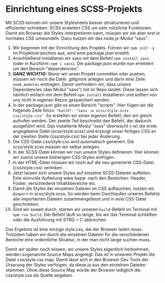 # Einrichtung eines SCSS-Projekts

Mit SCSS können wir unsere Stylesheets besser strukturieren und effizienter schreiben. SCSS erweitert CSS um sehr nützliche Funktionen. Damit ein Browser die Styles interpretieren kann, müssen wir sie aber erst in normales CSS umwandeln. Dazu nutzen wir das node.js-Modul "sass".

1. Wir beginnen mit der Einrichtung des Projekts. Führen wir `npm init -y` im Projektverzeichnis aus, wird eine package.json erstellt.
2. Anschließend installieren wir sass mit dem Befehl `npm install sass` (oder in Kurzform: `npm i sass`). Die package.json wurde nun erweitert um den Bereich "dependencies".
3. **GANZ WICHTIG:** Bevor wir unser Projekt committen oder pushen, müssen wir noch die Datei .gitignore anlegen und darin eine Zeile `node_modules` eintragen. Damit verhindern wir, dass unsere Dependencies (das Modul "sass") mit im Repo landet. Diese lassen sich nämlich einfach mit dem Befehl `npm install` installieren und sollten von uns nicht in eigenen Repos gespeichert werden.
4. In der package.json gibt es einen Bereich "scripts". Hier fügen wir die folgende Zeile hinzu: `"build": "sass -w scss/style.scss css/style.css"`. So erstellen wir einen eigenen Befehl, den wir gleich aufrufen werden. Der zweite Teil beschreibt den Befehl, der dadurch ausgeführt wird. Das installierte Modul "sass" überwacht (-w) die erste angegebene Datei (scss/style.scss) und erzeugt unser fertiges CSS an der zweiten Stelle (css/style.css) bei jeder Änderung.
5. Die CSS-Datei css/style.css wird automatisch generiert. Die scss/style.scss müssen wir selbst anlegen.
6. In der SCSS-Datei können wir nun unsere Styles definieren. Hier können wir zuerst unsere bisherigen CSS-Styles einfügen.
7. In der HTML-Datei müssen wir noch auf die neu generierte CSS-Datei (css/style.css) verlinken.
8. Jetzt lassen sich unsere Styles auf einzelne SCSS-Dateien aufteilen. Eine sinnvolle Aufteilung wäre bspw. nach den Bereichen: Header, Footer, verschiedene Inhaltsbereiche etc.
9. Damit die Styles der einzelnen Dateien im CSS auftauchen, nutzen wir `@import` in scss/style.scss. So werden beim Durchlaufen unseres Befehls alle importierten Dateien zusammengefasst und in eine CSS-Datei geschrieben.
10. Sind wir soweit durch, starten wir unseren `build`-Befehl im Terminal mit `npm run build`. Der Befehl läuft so lange, bis wir das Terminal schließen oder die Ausführung mit STRG + C abbrechen.

Das Ergebnis ist eine einzige style.css, die der Browser laden muss. Trotzdem haben wir durch die einzelnen Dateien für die verschiedenen Bereiche eine ordentliche Struktur, in der man nicht lange suchen muss.

Damit wir später noch wissen, wo unsere Styles eigentlich herkommen, werden sogenannte Source Maps angelegt. Das ist in unserem Projekt die Datei css/style.css.map. Damit lässt sich in den Browser Dev Tools der Ursprung der Styles verfolgen, da diese ja aus den einzelnen Dateien stammen. Ohne diese Source Map würde der Browser lediglich die css/style.css als Quelle angeben.
